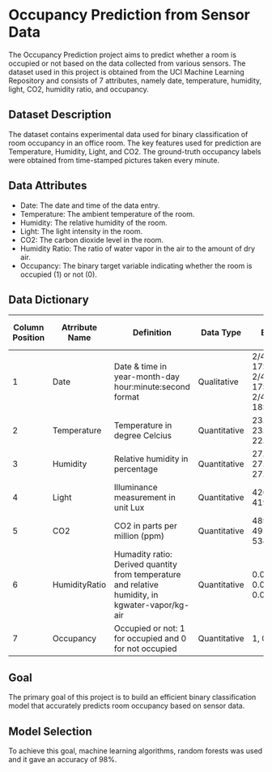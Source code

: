 # Occupancy Prediction from Sensor Data
The Occupancy Prediction project aims to predict whether a room is occupied or not based on the data collected from various sensors. The dataset used in this project is obtained from the UCI Machine Learning Repository and consists of 7 attributes, namely date, temperature, humidity, light, CO2, humidity ratio, and occupancy.
## Dataset Description
The dataset contains experimental data used for binary classification of room occupancy in an office room. The key features used for prediction are Temperature, Humidity, Light, and CO2. The ground-truth occupancy labels were obtained from time-stamped pictures taken every minute.
## Data Attributes
- Date: The date and time of the data entry.
- Temperature: The ambient temperature of the room.
- Humidity: The relative humidity of the room.
- Light: The light intensity in the room.
- CO2: The carbon dioxide level in the room.
- Humidity Ratio: The ratio of water vapor in the air to the amount of dry air.
- Occupancy: The binary target variable indicating whether the room is occupied (1) or not (0).

## Data Dictionary
| Column   Position 	| Atrribute Name 	| Definition                                                                                           	| Data Type    	| Example                                        	| % Null Ratios 	|
|-------------------|----------------|---------------------------------------|--------------|------------------------------------------------|---------------|
| 1                 	| Date           	| Date & time in year-month-day hour:minute:second format                                              	| Qualitative  	| 2/4/2015 17:57, 2/4/2015 17:55, 2/4/2015 18:06		 	| 0             	|
| 2                 	| Temperature    	| Temperature in degree Celcius                                                                        	| Quantitative 	| 23.150, 23.075, 22.890                         	| 0             	|
| 3                 	| Humidity       	| Relative humidity in percentage                                                                      	| Quantitative 	| 27.272000, 27.200000, 27.390000                	| 0             	|
| 4                 	| Light          	| Illuminance measurement in unit Lux                                                                  	| Quantitative 	| 426.0, 419.0, 0.0	                              	| 0             	|
| 5                 	| CO2            	| CO2 in parts per million (ppm)                                                                       	| Quantitative 	| 489.666667,   495.500000, 534.500000           	| 0             	|
| 6                 	| HumidityRatio  	| Humadity ratio:  Derived quantity from temperature and   relative humidity, in kgwater-vapor/kg-air  	| Quantitative 	| 0.004986, 0.005088, 0.005203                   	| 0             	|
| 7                 	| Occupancy      	| Occupied or not: 1 for occupied and 0 for not occupied                                               	| Quantitative 	| 1, 0                                           	| 0             	|
## Goal
The primary goal of this project is to build an efficient binary classification model that accurately predicts room occupancy based on sensor data.
## Model Selection
To achieve this goal, machine learning algorithms, random forests was used and it gave an accuracy of 98%.
